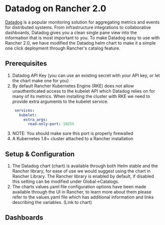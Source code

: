 # Datadog on Rancher 2.0

[Datadog](https://www.datadoghq.com/) is a popular monitoring solution for aggregating metrics and events for distributed systems.  From infrastructure integrations to collaborative dashboards, Datadog gives you a clean single pane view into the information that is most important to you.  To make Datadog easy to use with Rancher 2.0, we have modified the Datadog helm chart to make it a simple one click deployment through Rancher's catalog feature.

## Prerequisites
1. Datadog API Key (you can use an existing secret with your API key, or let the chart make one for you)
1. By default Rancher Kubernetes Engine (RKE) does not allow unauthenticated access to the kubelet API which Datadog relies on for many of its metrics.  When installing the cluster with RKE we need to provide extra arguments to the kubelet service.
   ```yaml
    services:
      kubelet:
        extra_args:
          read-only-port: 10255
   ```
1. NOTE: You should make sure this port is properly firewalled
1. A Kubernetes 1.8+ cluster attached to a Rancher installation
## Setup & Configuration
1. The Datadog chart (chart) is available through both Helm stable and the Rancher library, for ease of use we would suggest using the chart in Rancher Library.  The Rancher library is enabled by default, if disabled this setting can be modified under Global->Catalogs.
2. The charts values.yaml file configuration options have been made available through the UI in Rancher, to learn more about them please refer to the values.yaml file which has additional information and links describing the variables. (Link to chart)

## Dashboards

